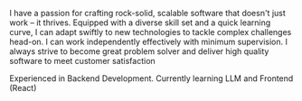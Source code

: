 I have a passion for crafting rock-solid, scalable software that doesn't just work – it thrives. Equipped with a diverse skill set and a quick learning curve, I can adapt swiftly to new technologies to tackle complex challenges head-on. I can work independently effectively with minimum supervision. I always strive to become great problem solver and deliver high quality software to meet customer satisfaction 

Experienced in Backend Development. Currently learning LLM and Frontend (React)
